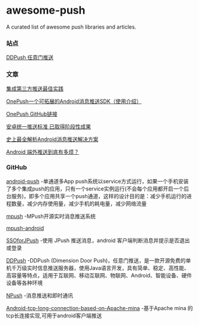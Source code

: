 # awesome-push
A curated list of awesome push libraries and articles.

### 站点
[DDPush 任意门推送](http://www.ddpush.net/)

### 文章
[集成第三方推送最佳实践](http://www.jianshu.com/p/d650d02a1c7a)

[OnePush一个可拓展的Android消息推送SDK（使用介绍）](http://www.jianshu.com/p/91adbbde31e0)

[OnePush GitHub链接](https://github.com/pengyuantao/OnePush)

[安卓统一推送标准 已取得阶段性成果](https://mp.weixin.qq.com/s/qMfUm2fsOS6EHHaa1nbdpw)

[史上最全解析Android消息推送解决方案](https://juejin.im/post/5919804844d904006c6fbf60)

[Android 端外推送到底有多烦？](https://juejin.im/post/57a19c012e958a0066715d0c)

### GitHub
[android-push](https://github.com/zz7zz7zz/android-push) -单通道多App push系统以service方式运行，如果一个手机安装了多个集成push的应用，只有一个service实例运行(不会每个应用都开启一个后台服务)，即多个应用共享一个push通道，这样的设计目的是：减少手机运行的进程数量，减少内存使用量，减少手机的耗电量，减少网络流量

[mpush](https://github.com/mpusher/mpush) -MPush开源实时消息推送系统

[mpush-android](https://github.com/mpusher/mpush-android)

[SSOforJPush](https://github.com/wangliqiang/SSOforJPush) -使用 JPush 推送消息，android 客户端判断消息并提示是否退出或登录

[DDPush](https://github.com/tianshaojie/DDPush) -DDPush (Dimension Door Push)，任意门推送，是一款开源免费的单机千万级实时信息推送服务器，使用Java语言开发，具有简单、稳定、高性能、高容量等特点，适用于互联网、移动互联网、物联网、Android、智能设备、硬件设备等各种环境

[NPush](https://github.com/zhaoyangzhou/NPush) -消息推送和即时通讯

[Android-tcp-long-connection-based-on-Apache-mina](https://github.com/sddyljsx/Android-tcp-long-connection-based-on-Apache-mina) -基于Apache mina 的tcp长连接实现,可用于android客户端推送
